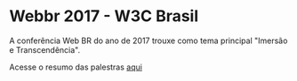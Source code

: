 # Webbr 2017 - W3C Brasil

A conferência Web BR do ano de 2017 trouxe como tema principal "Imersão e Transcendência".

Acesse o resumo das palestras [aqui](https://neoshinesnh.github.io/webbr2017/)
